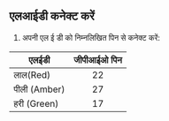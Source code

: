 ## एलआईडी कनेक्ट करें

1. अपनी एल ई डी को निम्नलिखित पिन से कनेक्ट करें:

| एलईडी        | जीपीआईओ पिन |
| ------------ |:-----------:|
| लाल(Red)     |     22      |
| पीली (Amber) |     27      |
| हरी (Green)  |     17      |